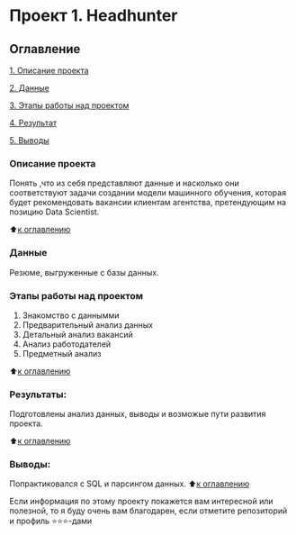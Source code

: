 # Проект 1. Headhunter

## Оглавление  
[1. Описание проекта](https://github.com/Alexander1Konstantinov/DS/tree/main/Project_2/README.md#Описание-проекта)

[2. Данные](https://github.com/Alexander1Konstantinov/DS/tree/main/Project_2/README.md#Данные)      

[3. Этапы работы над проектом](https://github.com/Alexander1Konstantinov/DS/tree/main/Project_2/README.md#Этапы-работы-над-проектом)  

[4. Результат](https://github.com/Alexander1Konstantinov/DS/tree/main/Project_2/README.md#Результат)    

[5. Выводы](https://github.com/Alexander1Konstantinov/DS/tree/main/Project_2/README.md#Выводы)
 

### Описание проекта    
Понять ,что из себя представляют данные и насколько они соответствуют задачи создании модели машинного обучения, которая будет рекомендовать вакансии клиентам агентства, претендующим на позицию Data Scientist.

:arrow_up:[к оглавлению](https://github.com/Alexander1Konstantinov/DS/tree/main/Project_2/README.md#Оглавление)

### Данные
Резюме, выгруженные с базы данных.

### Этапы работы над проектом  
1. Знакомство с даннымми
2. Предварительный анализ данных
3. Детальный анализ вакансий
4. Анализ работодателей
5. Предметный анализ

:arrow_up:[к оглавлению](https://github.com/Alexander1Konstantinov/DS/tree/main/Project_2/README.md#Оглавление)


### Результаты:  
Подготовлены анализ данных, выводы и возможые пути развития проекта.

:arrow_up:[к оглавлению](https://github.com/Alexander1Konstantinov/DS/tree/main/Project_2/README.md#Оглавление)


### Выводы:  
Попрактиковался с SQL и парсингом данных. 
:arrow_up:[к оглавлению](https://github.com/Alexander1Konstantinov/DS/tree/main/Project_2/README.md#Оглавление)


Если информация по этому проекту покажется вам интересной или полезной, то я буду очень вам благодарен, если отметите репозиторий и профиль ⭐️⭐️⭐️-дами
